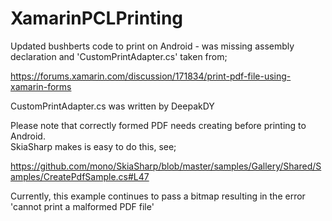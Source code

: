 # XamarinPCLPrinting

Updated bushberts code to print on Android - was missing assembly declaration and 'CustomPrintAdapter.cs' taken from;

https://forums.xamarin.com/discussion/171834/print-pdf-file-using-xamarin-forms

CustomPrintAdapter.cs was written by DeepakDY 

Please note that correctly formed PDF needs creating before printing to Android.  
SkiaSharp makes is easy to do this, see;

https://github.com/mono/SkiaSharp/blob/master/samples/Gallery/Shared/Samples/CreatePdfSample.cs#L47

Currently, this example continues to pass a bitmap resulting in the error 'cannot print a malformed PDF file'
